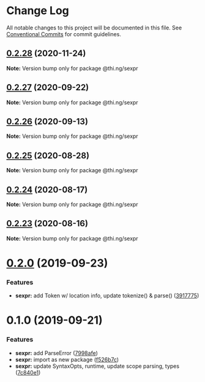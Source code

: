 # Change Log

All notable changes to this project will be documented in this file.
See [Conventional Commits](https://conventionalcommits.org) for commit guidelines.

## [0.2.28](https://github.com/thi-ng/umbrella/compare/@thi.ng/sexpr@0.2.27...@thi.ng/sexpr@0.2.28) (2020-11-24)

**Note:** Version bump only for package @thi.ng/sexpr





## [0.2.27](https://github.com/thi-ng/umbrella/compare/@thi.ng/sexpr@0.2.26...@thi.ng/sexpr@0.2.27) (2020-09-22)

**Note:** Version bump only for package @thi.ng/sexpr





## [0.2.26](https://github.com/thi-ng/umbrella/compare/@thi.ng/sexpr@0.2.25...@thi.ng/sexpr@0.2.26) (2020-09-13)

**Note:** Version bump only for package @thi.ng/sexpr





## [0.2.25](https://github.com/thi-ng/umbrella/compare/@thi.ng/sexpr@0.2.24...@thi.ng/sexpr@0.2.25) (2020-08-28)

**Note:** Version bump only for package @thi.ng/sexpr





## [0.2.24](https://github.com/thi-ng/umbrella/compare/@thi.ng/sexpr@0.2.23...@thi.ng/sexpr@0.2.24) (2020-08-17)

**Note:** Version bump only for package @thi.ng/sexpr





## [0.2.23](https://github.com/thi-ng/umbrella/compare/@thi.ng/sexpr@0.2.22...@thi.ng/sexpr@0.2.23) (2020-08-16)

**Note:** Version bump only for package @thi.ng/sexpr





# [0.2.0](https://github.com/thi-ng/umbrella/compare/@thi.ng/sexpr@0.1.0...@thi.ng/sexpr@0.2.0) (2019-09-23)

### Features

* **sexpr:** add Token w/ location info, update tokenize() & parse() ([3917775](https://github.com/thi-ng/umbrella/commit/3917775))

# 0.1.0 (2019-09-21)

### Features

* **sexpr:** add ParseError ([7998afe](https://github.com/thi-ng/umbrella/commit/7998afe))
* **sexpr:** import as new package ([f526b7c](https://github.com/thi-ng/umbrella/commit/f526b7c))
* **sexpr:** update SyntaxOpts, runtime, update scope parsing, types ([7c840e1](https://github.com/thi-ng/umbrella/commit/7c840e1))
